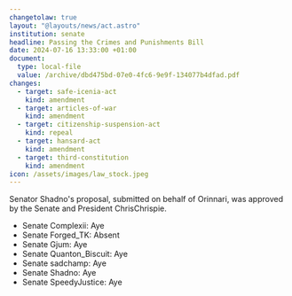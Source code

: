 ```yaml
---
changetolaw: true
layout: "@layouts/news/act.astro"
institution: senate
headline: Passing the Crimes and Punishments Bill
date: 2024-07-16 13:33:00 +01:00
document:
  type: local-file
  value: /archive/dbd475bd-07e0-4fc6-9e9f-134077b4dfad.pdf
changes:
  - target: safe-icenia-act
    kind: amendment
  - target: articles-of-war
    kind: amendment
  - target: citizenship-suspension-act
    kind: repeal
  - target: hansard-act
    kind: amendment
  - target: third-constitution
    kind: amendment
icon: /assets/images/law_stock.jpeg
---
```

Senator Shadno's proposal, submitted on behalf of Orinnari, was approved by the Senate and President ChrisChrispie.<!--more-->

- Senate Complexii: Aye
- Senate Forged_TK: Absent
- Senate Gjum: Aye
- Senate Quanton_Biscuit: Aye
- Senate sadchamp: Aye
- Senate Shadno: Aye
- Senate SpeedyJustice: Aye
